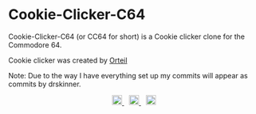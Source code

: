 # Cookie-Clicker-C64
Cookie-Clicker-C64 (or CC64 for short) is a Cookie clicker clone for the Commodore 64.

Cookie clicker was created by [Orteil](https://orteil.dashnet.org/)

Note: Due to the way I have everything set up my commits will appear as commits by drskinner.


<p align="center">
</a>
  <a href="https://discord.com/invite/kJac2ty" style="padding-left: 5px; padding-right: 5px;">
		<img src="https://img.shields.io/badge/Discord-Server-purple.svg" height="20">
</a>
	<a href="https://www.youtube.com/channel/UCjbecKNosrmUgRIOqU0UxCw/" style="padding-left: 5px; padding-right: 5px;">
		<img src="https://img.shields.io/badge/YouTube-Channel-red.svg" height="20">
  </a>
  <a href="https://gbatemp.net/download/cookie-clicker-c64.36587/" style="padding-left: 5px; padding-right: 5px;">
		<img src="https://img.shields.io/badge/GBAtemp-Link-blue.svg" height="20">



